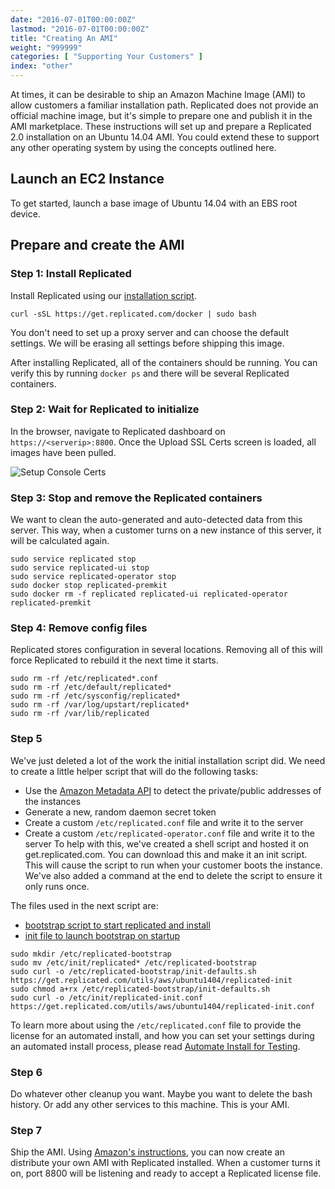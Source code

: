 ```yaml
---
date: "2016-07-01T00:00:00Z"
lastmod: "2016-07-01T00:00:00Z"
title: "Creating An AMI"
weight: "999999"
categories: [ "Supporting Your Customers" ]
index: "other"
---
```


At times, it can be desirable to ship an Amazon Machine Image (AMI) to allow customers a familiar installation path. 
Replicated does not provide an official machine image, but it's simple to prepare one and publish it in the AMI 
marketplace. These instructions will set up and prepare a Replicated 2.0 installation on an Ubuntu 14.04 AMI. You 
could extend these to support any other operating system by using the concepts outlined here.

## Launch an EC2 Instance

To get started, launch a base image of Ubuntu 14.04 with an EBS root device.

## Prepare and create the AMI

### Step 1: Install Replicated

Install Replicated using our [installation script](/docs/distributing-an-application/installing/).

```shell
curl -sSL https://get.replicated.com/docker | sudo bash
```

You don't need to set up a proxy server and can choose the default settings. We will be erasing all settings before 
shipping this image.

After installing Replicated, all of the containers should be running. You can verify this by running `docker ps` and 
there will be several Replicated containers.

### Step 2: Wait for Replicated to initialize

In the browser, navigate to Replicated dashboard on `https://<serverip>:8800`.  Once the Upload SSL Certs screen is loaded, all images have been pulled.

![Setup Console Certs](/images/post-screens/secure-the-console.png)

### Step 3: Stop and remove the Replicated containers

We want to clean the auto-generated and auto-detected data from this server. This way, when a customer turns on a new
instance of this server, it will be calculated again.

```shell
sudo service replicated stop
sudo service replicated-ui stop
sudo service replicated-operator stop
sudo docker stop replicated-premkit
sudo docker rm -f replicated replicated-ui replicated-operator replicated-premkit
```

### Step 4: Remove config files

Replicated stores configuration in several locations. Removing all of this will force Replicated to rebuild it the next 
time it starts.

```shell
sudo rm -rf /etc/replicated*.conf
sudo rm -rf /etc/default/replicated*
sudo rm -rf /etc/sysconfig/replicated*
sudo rm -rf /var/log/upstart/replicated*
sudo rm -rf /var/lib/replicated
```

### Step 5

We've just deleted a lot of the work the initial installation script did. We need to create a little helper script that will do 
the following tasks:

- Use the [Amazon Metadata API](http://docs.aws.amazon.com/AWSEC2/latest/UserGuide/ec2-instance-metadata.html) to detect the 
private/public addresses of the instances
- Generate a new, random daemon secret token
- Create a custom `/etc/replicated.conf` file and write it to the server
- Create a custom `/etc/replicated-operator.conf` file and write it to the server
To help with this, we've created a shell script and hosted it on get.replicated.com. You can download this and make it an init script. This 
will cause the script to run when your customer boots the instance. We've also added a command at the end to delete the script to ensure 
it only runs once.

The files used in the next script are:

* [bootstrap script to start replicated and install](https://get.replicated.com/utils/aws/ubuntu1404/replicated-init)
* [init file to launch bootstrap on startup](https://get.replicated.com/utils/aws/ubuntu1404/replicated-init.conf)

```shell
sudo mkdir /etc/replicated-bootstrap
sudo mv /etc/init/replicated* /etc/replicated-bootstrap
sudo curl -o /etc/replicated-bootstrap/init-defaults.sh https://get.replicated.com/utils/aws/ubuntu1404/replicated-init
sudo chmod a+rx /etc/replicated-bootstrap/init-defaults.sh
sudo curl -o /etc/init/replicated-init.conf https://get.replicated.com/utils/aws/ubuntu1404/replicated-init.conf
```

To learn more about using the `/etc/replicated.conf` file to provide the license for an automated install, and
how you can set your settings during an automated install process, please read 
[Automate Install for Testing](/docs/kb/developer-resources/automate-install/).

### Step 6

Do whatever other cleanup you want. Maybe you want to delete the bash history. Or add any other services to this machine. This is your AMI.

### Step 7

Ship the AMI. Using [Amazon's instructions](http://docs.aws.amazon.com/AWSEC2/latest/UserGuide/AMIs.html), you can now create an distribute 
your own AMI with Replicated installed. When a customer turns it on, port 8800 will be listening and ready to accept a Replicated license file.
